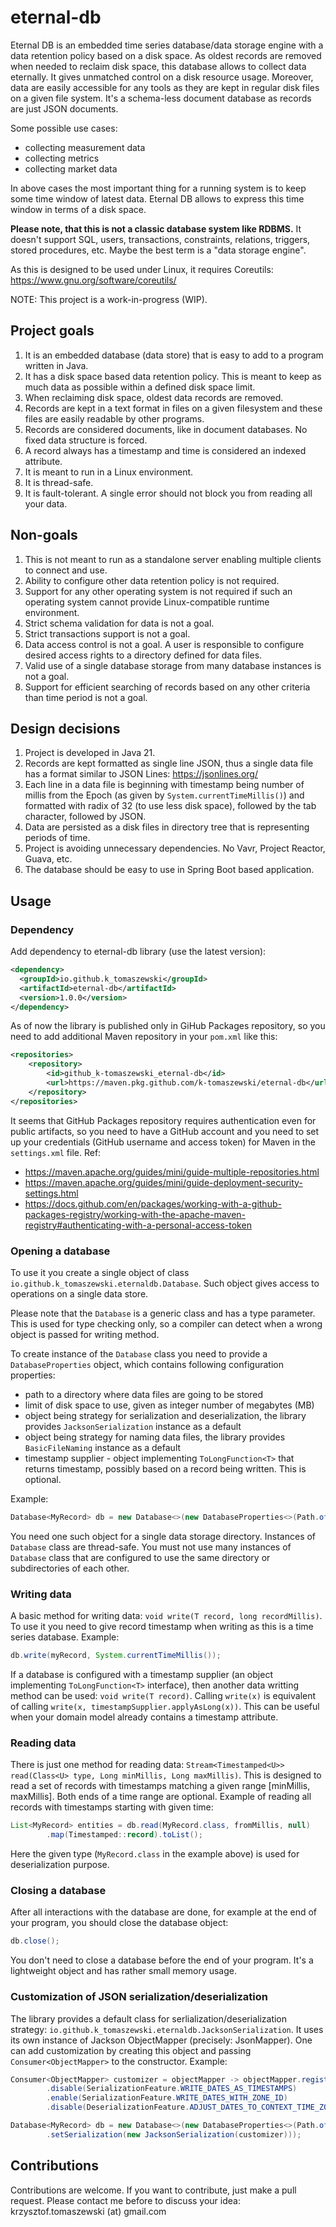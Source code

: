 # eternal-db
Eternal DB is an embedded time series database/data storage engine with a data retention policy based on a disk space. 
As oldest records are removed when needed to reclaim disk space, this database allows to collect data eternally. It gives unmatched control
on a disk resource usage. Moreover, data are easily accessible for any tools as they are kept in regular disk files on a given file system.
It's a schema-less document database as records are just JSON documents.

Some possible use cases:
- collecting measurement data
- collecting metrics
- collecting market data

In above cases the most important thing for a running system is to keep some time window of latest data. Eternal DB allows to express this 
time window in terms of a disk space.

**Please note, that this is not a classic database system like RDBMS.**
It doesn't support SQL, users, transactions, constraints, relations, triggers, stored procedures, etc.
Maybe the best term is a "data storage engine".

As this is designed to be used under Linux, it requires Coreutils: https://www.gnu.org/software/coreutils/

NOTE: This project is a work-in-progress (WIP).

## Project goals
1. It is an embedded database (data store) that is easy to add to a program written in Java.
2. It has a disk space based data retention policy. This is meant to keep as much data as possible within a defined disk space limit.
3. When reclaiming disk space, oldest data records are removed.
4. Records are kept in a text format in files on a given filesystem and these files are easily readable by other programs.
5. Records are considered documents, like in document databases. No fixed data structure is forced.
6. A record always has a timestamp and time is considered an indexed attribute.
7. It is meant to run in a Linux environment.
8. It is thread-safe.
9. It is fault-tolerant. A single error should not block you from reading all your data.

## Non-goals
1. This is not meant to run as a standalone server enabling multiple clients to connect and use.
2. Ability to configure other data retention policy is not required.
3. Support for any other operating system is not required if such an operating system cannot provide Linux-compatible runtime environment.
4. Strict schema validation for data is not a goal.
5. Strict transactions support is not a goal.
6. Data access control is not a goal. A user is responsible to configure desired access rights to a directory defined for data files.
7. Valid use of a single database storage from many database instances is not a goal.
8. Support for efficient searching of records based on any other criteria than time period is not a goal.

## Design decisions
1. Project is developed in Java 21.
2. Records are kept formatted as single line JSON, thus a single data file has a format similar to JSON Lines: https://jsonlines.org/
3. Each line in a data file is beginning with timestamp being number of millis from the Epoch (as given by `System.currentTimeMillis()`)
   and formatted with radix of 32 (to use less disk space), followed by the tab character, followed by JSON.
4. Data are persisted as a disk files in directory tree that is representing periods of time.
5. Project is avoiding unnecessary dependencies. No Vavr, Project Reactor, Guava, etc.
6. The database should be easy to use in Spring Boot based application.

## Usage
### Dependency
Add dependency to eternal-db library (use the latest version):
```xml
<dependency>
  <groupId>io.github.k_tomaszewski</groupId>
  <artifactId>eternal-db</artifactId>
  <version>1.0.0</version>
</dependency>
```
As of now the library is published only in GiHub Packages repository, so you need to add additional Maven repository in your `pom.xml` like this:
```xml
<repositories>
    <repository>
        <id>github_k-tomaszewski_eternal-db</id>
        <url>https://maven.pkg.github.com/k-tomaszewski/eternal-db</url>
    </repository>
</repositories>
```
It seems that GitHub Packages repository requires authentication even for public
artifacts, so you need to have a GitHub account and you need to set up your credentials
(GitHub username and access token) for Maven in the `settings.xml` file. Ref:
- https://maven.apache.org/guides/mini/guide-multiple-repositories.html
- https://maven.apache.org/guides/mini/guide-deployment-security-settings.html
- https://docs.github.com/en/packages/working-with-a-github-packages-registry/working-with-the-apache-maven-registry#authenticating-with-a-personal-access-token

### Opening a database
To use it you create a single object of class `io.github.k_tomaszewski.eternaldb.Database`.
Such object gives access to operations on a single data store.

Please note that the `Database` is a generic class and has a type parameter. This is used for type
checking only, so a compiler can detect when a wrong object is passed for writing method.

To create instance of the `Database` class you need to provide a `DatabaseProperties` object, which contains following 
configuration properties:
- path to a directory where data files are going to be stored
- limit of disk space to use, given as integer number of megabytes (MB)
- object being strategy for serialization and deserialization, the library provides `JacksonSerialization` instance as a default
- object being strategy for naming data files, the library provides `BasicFileNaming` instance as a default
- timestamp supplier - object implementing `ToLongFunction<T>` that returns timestamp, possibly based on a record being written. This is optional.

Example:
```java
Database<MyRecord> db = new Database<>(new DatabaseProperties<>(Path.of("/home/db"), 100));
```
You need one such object for a single data storage directory. Instances of `Database` class are
thread-safe. You must not use many instances of `Database` class that are configured to use
the same directory or subdirectories of each other.

### Writing data
A basic method for writing data: `void write(T record, long recordMillis)`. To use it you
need to give record timestamp when writing as this is a time series database. Example:
```java
db.write(myRecord, System.currentTimeMillis());
```

If a database is configured with a timestamp supplier (an object implementing `ToLongFunction<T>` interface),
then another data writting method can be used: `void write(T record)`. Calling `write(x)` is equivalent
of calling `write(x, timestampSupplier.applyAsLong(x))`. This can be useful when your domain model
already contains a timestamp attribute.

### Reading data
There is just one method for reading data: `Stream<Timestamped<U>> read(Class<U> type, Long minMillis, Long maxMillis)`.
This is designed to read a set of records with timestamps matching a given range [minMillis, maxMillis].
Both ends of a time range are optional. Example of reading all records with timestamps starting
with given time:
```java
List<MyRecord> entities = db.read(MyRecord.class, fromMillis, null)
        .map(Timestamped::record).toList();
```
Here the given type (`MyRecord.class` in the example above) is used for deserialization purpose.

### Closing a database
After all interactions with the database are done, for example at the end of your program, 
you should close the database object:
```java
db.close();
```
You don't need to close a database before the end of your program. It's a lightweight object
and has rather small memory usage.

### Customization of JSON serialization/deserialization
The library provides a default class for serlialization/deserialization strategy: `io.github.k_tomaszewski.eternaldb.JacksonSerialization`.
It uses its own instance of Jackson ObjectMapper (precisely: JsonMapper). One can add customization by
creating this object and passing `Consumer<ObjectMapper>` to the constructor. Example:
```java
Consumer<ObjectMapper> customizer = objectMapper -> objectMapper.registerModule(new JavaTimeModule())
        .disable(SerializationFeature.WRITE_DATES_AS_TIMESTAMPS)
        .enable(SerializationFeature.WRITE_DATES_WITH_ZONE_ID)
        .disable(DeserializationFeature.ADJUST_DATES_TO_CONTEXT_TIME_ZONE);

Database<MyRecord> db = new Database<>(new DatabaseProperties<>(Path.of("/home/db"), 100)
        .setSerialization(new JacksonSerialization(customizer)));
```

## Contributions
Contributions are welcome. If you want to contribute, just make a pull request. Please contact me before to discuss your idea:
krzysztof.tomaszewski (at) gmail.com
